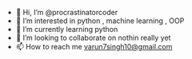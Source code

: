 - 👋 Hi, I’m @procrastinatorcoder
- 👀 I’m interested in python , machine learning , OOP
- 🌱 I’m currently learning python
- 💞️ I’m looking to collaborate on nothin really yet
- 📫 How to reach me varun7singh10@gmail.com

<!---
varun7singh10/varun7singh10 is a ✨ special ✨ repository because its `README.md` (this file) appears on your GitHub profile.
You can click the Preview link to take a look at your changes.
--->

